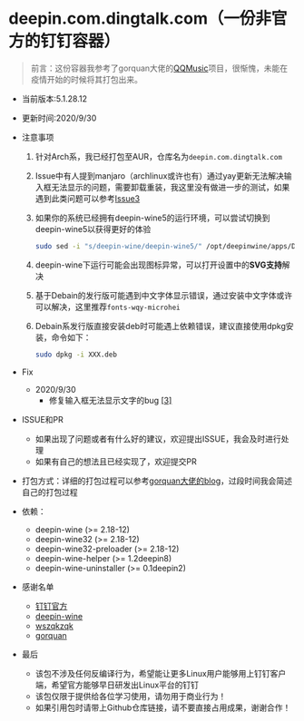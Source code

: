 # deepin.com.dingtalk.com（一份非官方的钉钉容器）

> 前言：这份容器我参考了gorquan大佬的[QQMusic](https://github.com/gorquan/QQMusic)项目，很惭愧，未能在疫情开始的时候将其打包出来。

* 当前版本:5.1.28.12

* 更新时间:2020/9/30

* 注意事项

    1. 针对Arch系，我已经打包至AUR，仓库名为```deepin.com.dingtalk.com```

    2. Issue中有人提到manjaro（archlinux或许也有）通过yay更新无法解决输入框无法显示的问题，需要卸载重装，我这里没有做进一步的测试，如果遇到此类问题可以参考[Issue3](https://github.com/zhullyb/deepin.com.dingtalk.com/issues/3#issuecomment-701110857)

    3. 如果你的系统已经拥有deepin-wine5的运行环境，可以尝试切换到deepin-wine5以获得更好的体验

       ```bash
       sudo sed -i "s/deepin-wine/deepin-wine5/" /opt/deepinwine/apps/Deepin-DingTalk/run.sh
       ```

    4. deepin-wine下运行可能会出现图标异常，可以打开设置中的**SVG支持**解决

    5. 基于Debain的发行版可能遇到中文字体显示错误，通过安装中文字体或许可以解决，这里推荐```fonts-wqy-microhei```

    6. Debain系发行版直接安装deb时可能遇上依赖错误，建议直接使用dpkg安装，命令如下：

       ```bash
       sudo dpkg -i XXX.deb
       ```

* Fix
    * 2020/9/30
        * 修复输入框无法显示文字的bug [[3]](https://github.com/zhullyb/deepin.com.dingtalk.com/issues/3)
    
* ISSUE和PR
    * 如果出现了问题或者有什么好的建议，欢迎提出ISSUE，我会及时进行处理
    * 如果有自己的想法且已经实现了，欢迎提交PR

* 打包方式：详细的打包过程可以参考[gorquan大佬的blog](https://blogs.gorquan.cn)，过段时间我会简述自己的打包过程

* 依赖：
    * deepin-wine (>= 2.18-12)
    * deepin-wine32 (>= 2.18-12)
    * deepin-wine32-preloader (>= 2.18-12)
    * deepin-wine-helper (>= 1.2deepin8)
    * deepin-wine-uninstaller (>= 0.1deepin2)

* 感谢名单
    * [钉钉官方](https://www.dingtalk.com/)
    * [deepin-wine](https://www.deepin.org)
    * [wszqkzqk](https://github.com/wszqkzqk/deepin-wine-ubuntu)
    * [gorquan](https://github.com/gorquan)
    
* 最后
    * 该包不涉及任何反编译行为，希望能让更多Linux用户能够用上钉钉客户端，希望官方能够早日研发出Linux平台的钉钉
    * 该包仅限于提供给各位学习使用，请勿用于商业行为！
    * 如果引用包时请带上Github仓库链接，请不要直接占用成果，谢谢合作！
